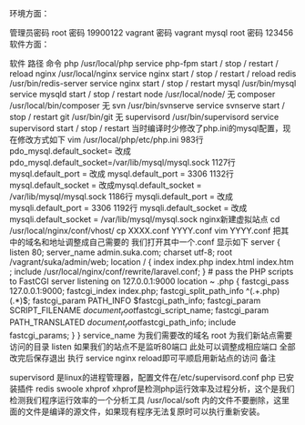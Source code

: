 环境方面：

管理员密码
root    密码    19900122
vagrant    密码    vagrant
mysql
root    密码    123456
软件方面：

软件	路径	命令
php	/usr/local/php	service php-fpm start / stop / restart / reload
nginx	/usr/local/nginx	service nginx start / stop / restart / reload
redis	/usr/bin/redis-server	service nginx start / stop / restart
mysql	/usr/bin/mysql	service mysqld start / stop / restart
node	/usr/local/node/	无
composer	/usr/local/bin/composer	无
svn	/usr/bin/svnserve	service svnserve start / stop / restart
git	/usr/bin/git	无
supervisord	/usr/bin/supervisord	service supervisord start / stop / restart
当时编译时少修改了php.ini的mysql配置，现在修改方式如下
vim /usr/local/php/etc/php.ini 
983行
pdo_mysql.default_socket= 改成 pdo_mysql.default_socket=/var/lib/mysql/mysql.sock
1127行
mysql.default_port = 改成 mysql.default_port = 3306
1132行
mysql.default_socket = 改成mysql.default_socket = /var/lib/mysql/mysql.sock
1186行
mysqli.default_port =  改成 mysqli.default_port = 3306
1192行
mysqli.default_socket = 改成 mysqli.default_socket = /var/lib/mysql/mysql.sock
nginx新建虚拟站点
cd /usr/local/nginx/conf/vhost/
cp XXXX.conf YYYY.conf
vim YYYY.conf 把其中的域名和地址调整成自己需要的
我们打开其中一个.conf 显示如下
server {
        listen       80;
        server_name  admin.suka.com;
        charset utf-8;
        root  /vagrant/suka/admin/web;
        location / {
            index index.php index.html index.htm ;
            include /usr/local/nginx/conf/rewrite/laravel.conf;
        }
        # pass the PHP scripts to FastCGI server listening on 127.0.0.1:9000
        location ~ \.php {
            fastcgi_pass   127.0.0.1:9000;
            fastcgi_index  index.php;
            fastcgi_split_path_info ^(.+\.php)(.*)$;
            fastcgi_param  PATH_INFO      $fastcgi_path_info;
            fastcgi_param  SCRIPT_FILENAME  $document_root$fastcgi_script_name;
            fastcgi_param  PATH_TRANSLATED  $document_root$fastcgi_path_info;
            include        fastcgi_params;
        }
    }
    service_name 为我们需要改的域名
    root 为我们新站点需要访问的目录
    listen 如果我们的站点不是监听80端口 此处可以调整成相应端口
全部改完后保存退出
执行 service nginx reload即可平顺启用新站点的访问
备注

supervisord 是linux的进程管理器，配置文件在/etc/supervisord.conf
php 已安装插件 redis swoole xhprof
xhprof是检测php运行效率及过程分析，这个是我们检测我们程序运行效率的一个分析工具
/usr/local/soft 内的文件不要删除，这里面的文件是编译的源文件，如果现有程序无法复原时可以执行重新安装。